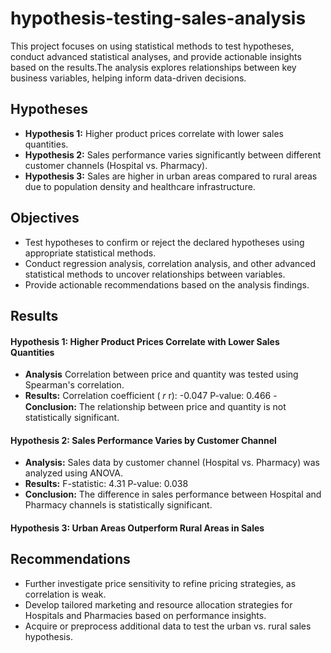 # hypothesis-testing-sales-analysis
This project focuses on using statistical methods to test hypotheses, conduct advanced statistical analyses, and provide actionable insights based on the results.The analysis explores relationships between key business variables, helping inform data-driven decisions.

## Hypotheses
- **Hypothesis 1:** Higher product prices correlate with lower sales quantities.
- **Hypothesis 2:** Sales performance varies significantly between different customer channels (Hospital vs. Pharmacy).
- **Hypothesis 3:** Sales are higher in urban areas compared to rural areas due to population density and healthcare infrastructure.

## Objectives
- Test hypotheses to confirm or reject the declared hypotheses using appropriate statistical methods.
- Conduct regression analysis, correlation analysis, and other advanced statistical methods to uncover relationships between variables.
- Provide actionable recommendations based on the analysis findings.

## Results
#### Hypothesis 1: Higher Product Prices Correlate with Lower Sales Quantities
- **Analysis** Correlation between price and quantity was tested using Spearman's correlation.
- **Results:**
Correlation coefficient (
𝑟
r): -0.047
P-value: 0.466
-**Conclusion:** The relationship between price and quantity is not statistically significant.
  
#### Hypothesis 2: Sales Performance Varies by Customer Channel
- **Analysis:** Sales data by customer channel (Hospital vs. Pharmacy) was analyzed using ANOVA.
- **Results:**
F-statistic: 4.31
P-value: 0.038
- **Conclusion:** The difference in sales performance between Hospital and Pharmacy channels is statistically significant.
  
#### Hypothesis 3: Urban Areas Outperform Rural Areas in Sales


## Recommendations
- Further investigate price sensitivity to refine pricing strategies, as correlation is weak.
- Develop tailored marketing and resource allocation strategies for Hospitals and Pharmacies based on performance insights.
- Acquire or preprocess additional data to test the urban vs. rural sales hypothesis.


